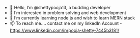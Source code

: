 - 👋 Hello, I’m @shettypooja13, a budding developer
- 👀 I’m interested in problem solving and web development
- 🌱 I’m currently learning node js and wish to learn MERN stack
- 📫 To reach me.... contact me on my linkedIn Account - https://www.linkedin.com/in/pooja-shetty-7445b3181/

<!---
shettypooja13/shettypooja13 is a ✨ special ✨ repository because its `README.md` (this file) appears on your GitHub profile.
You can click the Preview link to take a look at your changes.
--->
